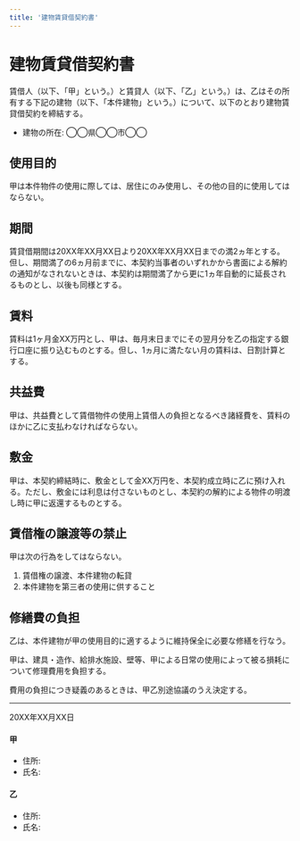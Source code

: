 ```yaml
---
title: '建物賃貸借契約書'
---
```


# 建物賃貸借契約書
賃借人（以下、「甲」という。）と賃貸人（以下、「乙」という。）は、乙はその所有する下記の建物（以下、「本件建物」という。）について、以下のとおり建物賃貸借契約を締結する。

- 建物の所在: ◯◯県◯◯市◯◯

## 使用目的
甲は本件物件の使用に際しては、居住にのみ使用し、その他の目的に使用してはならない。

## 期間
賃貸借期間は20XX年XX月XX日より20XX年XX月XX日までの満2ヵ年とする。但し、期間満了の6ヵ月前までに、本契約当事者のいずれかから書面による解約の通知がなされないときは、本契約は期間満了から更に1ヵ年自動的に延長されるものとし、以後も同様とする。

## 賃料
賃料は1ヶ月金XX万円とし、甲は、毎月末日までにその翌月分を乙の指定する銀行口座に振り込むものとする。但し、1ヵ月に満たない月の賃料は、日割計算とする。

## 共益費
甲は、共益費として賃借物件の使用上賃借人の負担となるべき諸経費を、賃料のほかに乙に支払わなければならない。

## 敷金
甲は、本契約締結時に、敷金として金XX万円を、本契約成立時に乙に預け入れる。ただし、敷金には利息は付さないものとし、本契約の解約による物件の明渡し時に甲に返還するものとする。

## 賃借権の譲渡等の禁止
甲は次の行為をしてはならない。
1. 賃借権の譲渡、本件建物の転貸
2. 本件建物を第三者の使用に供すること

## 修繕費の負担
乙は、本件建物が甲の使用目的に適するように維持保全に必要な修繕を行なう。

甲は、建具・造作、給排水施設、壁等、甲による日常の使用によって被る損耗について修理費用を負担する。

費用の負担につき疑義のあるときは、甲乙別途協議のうえ決定する。

---
20XX年XX月XX日

#### 甲
- 住所:
- 氏名:

#### 乙
- 住所:
- 氏名: